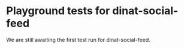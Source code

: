 # Playground tests for dinat-social-feed
We are still awaiting the first test run for dinat-social-feed.
